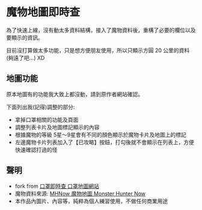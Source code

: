 # 魔物地圖即時查

為了快速上線，沒有動太多資料結構，接入了魔物資料後，重構了必要的欄位以及要顯示的資訊。

目前沒打算做太多功能，只是想方便朋友使用，所以只顯示方圓 20 公里的資料(夠遠了吧...) XD

## 地圖功能

原本地圖有的功能我大致上都沒動，請到原作者網站確認。

下面列出我(記得)調整的部分:

- 拿掉口罩相關的功能及頁面
- 調整列表卡片及地圖標記顯示的內容
- 根據魔物的等級 5星～9星會有不同的顏色顯示於魔物卡片及地圖上的標記
- 左邊魔物卡片列表加入了【已攻略】按鈕，打勾後就不會顯示在列表上，方便快速確認打過的怪

## 聲明
- fork from [口罩即時查 口罩地圖網站](https://github.com/ycjoyce/mask-map)
- 魔物資料來源: [MHNow 魔物地圖 Monster Hunter Now](https://mhnow.cc/)
- 本作品內圖片、內容等，純粹為個人練習使用，不做任何商業用途
